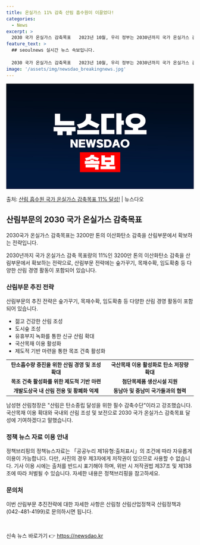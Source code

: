 ```yaml
---
title: 온실가스 11% 감축 산림 흡수원이 이끌었다!
categories:
  - News
excerpt: >
  2030 국가 온실가스 감축목표   2023년 10월, 우리 정부는 2030년까지 국가 온실가스 감축 목표량…
feature_text: >
  ## seoulnews 실시간 뉴스 속보입니다.

  2030 국가 온실가스 감축목표   2023년 10월, 우리 정부는 2030년까지 국가 온실가스 감축 목표량…
image: '/assets/img/newsdao_breakingnews.jpg'
---
```


![뉴스다오 속보](/assets/img/newsdao_breakingnews.jpg)

<p>출처: <a href="https://newsdao.kr/4015" rel="dofollow">산림 흡수원 국가 온실가스 감축목표 11% 달성!</a> | 뉴스다오</p>

<h2 data-ke-size="size26">산림부문의 2030 국가 온실가스 감축목표</h2>

2030국가 온실가스 감축목표는 3200만 톤의 이산화탄소 감축을 산림부문에서 확보하는 전략입니다.

<p data-ke-size="size16">2030년까지 국가 온실가스 감축 목표량의 11%인 3200만 톤의 이산화탄소 감축을 산림부문에서 확보하는 전략으로, 산림부문 전략에는 숲가꾸기, 목재수확, 임도확충 등 다양한 산림 경영 활동이 포함되어 있습니다.</p>

<h3>산림부문 추진 전략</h3>

산림부문의 추진 전략은 숲가꾸기, 목재수확, 임도확충 등 다양한 산림 경영 활동이 포함되어 있습니다.

<ul>
  <li>젊고 건강한 산림 조성</li>
  <li>도시숲 조성</li>
  <li>유휴부지 녹화를 통한 신규 산림 확대</li>
  <li>국산목재 이용 활성화</li>
  <li>제도적 기반 마련을 통한 목조 건축 활성화</li>
</ul>

<table>
  <tr>
    <td style="text-align: center; height: 17px;"><b>탄소흡수량 증진을 위한 산림 경영 및 조성 확대</b></td>
    <td style="text-align: center; height: 17px;"><b>국산목재 이용 활성화로 탄소 저장량 확대</b></td>
  </tr>
  <tr>
    <td style="text-align: center; height: 17px;"><b>목조 건축 활성화를 위한 제도적 기반 마련</b></td>
    <td style="text-align: center; height: 17px;"><b>첨단목제품 생산시설 지원</b></td>
  </tr>
  <tr>
    <td style="text-align: center; height: 17px;"><b>개발도상국 내 산림 전용 및 황폐화 억제</b></td>
    <td style="text-align: center; height: 17px;"><b>동남아 및 중남미 국가들과의 협력</b></td>
  </tr>
</table>

<p data-ke-size="size16">남성현 산림청장은 "산림은 탄소중립 달성을 위한 필수 감축수단"이라고 강조했습니다. 국산목재 이용 확대와 국내외 산림 조성 및 보전으로 2030 국가 온실가스 감축목표 달성에 기여하겠다고 말했습니다.</p>

<h3>정책 뉴스 자료 이용 안내</h3>

<p data-ke-size="size16">정책브리핑의 정책뉴스자료는 「공공누리 제1유형:출처표시」의 조건에 따라 자유롭게 이용이 가능합니다. 다만, 사진의 경우 제3자에게 저작권이 있으므로 사용할 수 없습니다. 기사 이용 시에는 출처를 반드시 표기해야 하며, 위반 시 저작권법 제37조 및 제138조에 따라 처벌될 수 있습니다. 자세한 내용은 정책브리핑을 참고하세요.</p>

<h3>문의처</h3>

<p data-ke-size="size16">이번 산림부문 추진전략에 대한 자세한 사항은 산림청 산림산업정책국 산림정책과(042-481-4199)로 문의하시면 됩니다.</p>

<p data-ke-size="size16">&nbsp;</p> 

신속 뉴스 바로가기 👉 <a href="https://newsdao.kr" rel="dofollow">https://newsdao.kr</a>


